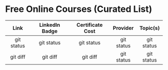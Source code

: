 # Free Online Courses (Curated List)

| Link | LinkedIn Badge  | Certificate Cost | Provider | Topic(s) |
|     :---:    |     :---:      |     :---:     |     :---:     |     :---:     |
| git status   | git status     | git status    | git status    | git status    |
| git diff     | git diff       | git diff      | git status    | git status    |
